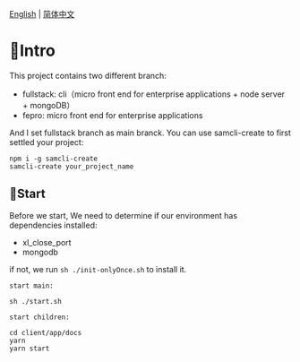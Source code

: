 [English](./README.md) | [简体中文](./README.zh-CN.md)
# 🍧Intro

This project contains two different branch: 
* fullstack: cli（micro front end for enterprise applications + node server + mongoDB）
* fepro: micro front end for enterprise applications

And I set fullstack branch as main branck. You can use samcli-create to first settled your project:
```shell
npm i -g samcli-create
samcli-create your_project_name
```



## 🍧Start

Before we start, We need to determine if our environment has dependencies installed:
* xl_close_port
* mongodb

if not, we run `sh ./init-onlyOnce.sh` to install it.

`start main:`
```shell
sh ./start.sh
```
`start children:`
```shell
cd client/app/docs
yarn
yarn start
```